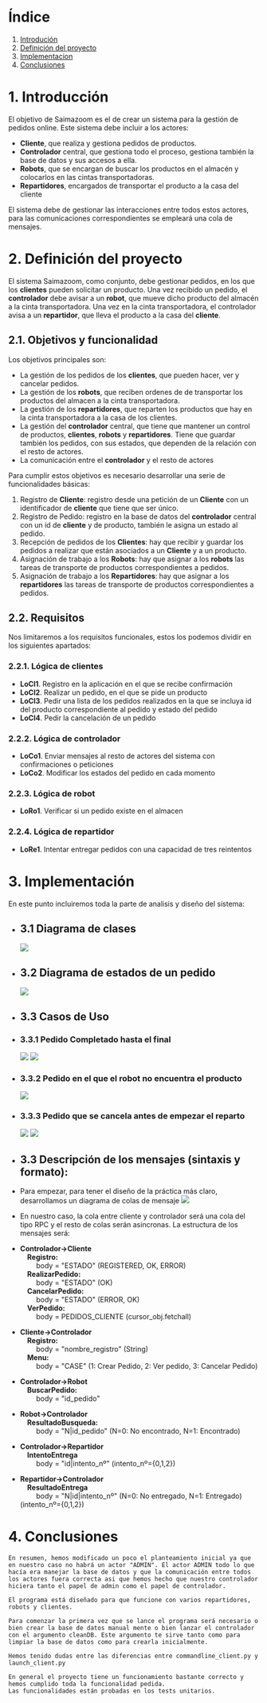 
# Índice
1. [Introdución](#introduccion)
2. [Definición del proyecto](#definicion)
3. [Implementacion](#Implementación)
4. [Conclusiones](#conclusiones)


# 1. Introducción
El objetivo de Saimazoom es el de crear un sistema para la gestión de pedidos online. Este sistema debe incluir a los actores:
* **Cliente**, que realiza y gestiona pedidos de productos.
* **Controlador** central, que gestiona todo el proceso, gestiona también la base de datos y sus accesos a ella.
* **Robots**, que se encargan de buscar los productos en el almacén y colocarlos en las cintas transportadoras.
* **Repartidores**, encargados de transportar el producto a la casa del cliente

El sistema debe de gestionar las interacciones entre todos estos actores, para las comunicaciones correspondientes se empleará una cola de mensajes.

# 2. Definición del proyecto
El sistema Saimazoom, como conjunto, debe gestionar pedidos, en los que los **clientes** pueden solicitar un producto. Una vez recibido un pedido, el **controlador** debe avisar a un **robot**, que mueve dicho producto del almacén a la cinta transportadora. Una vez en la cinta transportadora, el controlador avisa a un **repartidor**, que lleva el producto a la casa del **cliente**. 
<!-- Las comunicaciones pertinentes entre estos elementos estarán gestionadas por un **controlador** central, que mantiene la comunicación entre los **clientes**, **robots** y **repartidores**. -->

## 2.1. Objetivos y funcionalidad
Los objetivos principales son: 
* La gestión de los pedidos de los **clientes**, que pueden hacer, ver  y cancelar pedidos.
* La gestión de los **robots**, que reciben ordenes de de transportar los productos del almacen a la cinta transportadora.
* La gestión de los **repartidores**, que reparten los productos que hay en la cinta transportadora a la casa de los clientes.
* La gestión del **controlador** central, que tiene que mantener un control de productos, **clientes**, **robots** y **repartidores**. Tiene que guardar también los pedidos, con sus estados, que dependen de la relación con el resto de actores.
* La comunicación entre el **controlador** y el resto de actores

Para cumplir estos objetivos es necesario desarrollar una serie de funcionalidades básicas:
1. Registro de **Cliente**: registro desde una petición de un **Cliente** con un identificador de **cliente** que tiene que ser único.
2. Registro de Pedido: registro en la base de datos del **controlador** central con un id de **cliente** y de producto, también le asigna un estado al pedido.
3. Recepción de pedidos de los **Clientes**: hay que recibir y guardar los pedidos a realizar que están asociados a un **Cliente** y a un producto.
4. Asignación de trabajo a los **Robots**: hay que asignar a los **robots** las tareas de transporte de productos correspondientes a pedidos.
5. Asignación de trabajo a los **Repartidores**: hay que asignar a los **repartidores** las tareas de transporte de productos correspondientes a pedidos.

## 2.2. Requisitos
Nos limitaremos a los requisitos funcionales, estos los podemos dividir en los siguientes apartados:

### 2.2.1. **Lógica de clientes**
*  **LoCl1**. Registro en la aplicación en el que se recibe confirmación  
*  **LoCl2**. Realizar un pedido, en el que se pide un producto  
*  **LoCl3**. Pedir una lista de los pedidos realizados en la que se incluya id del producto correspondiente al pedido y estado del pedido  
*  **LoCl4**. Pedir la cancelación de un pedido

### 2.2.2. **Lógica de controlador**
*  **LoCo1**. Enviar mensajes al resto de actores del sistema con confirmaciones o peticiones
*  **LoCo2**. Modificar los estados del pedido en cada momento

### 2.2.3. **Lógica de robot**
*  **LoRo1**. Verificar si un pedido existe en el almacen

### 2.2.4. **Lógica de repartidor**
*  **LoRe1**. Intentar entregar pedidos con una capacidad de tres reintentos

# 3. Implementación
En este punto incluiremos toda la parte de analisis y diseño del sistema:
* ## 3.1 Diagrama de clases
    ![](esquema_clases.png)
* ## 3.2 Diagrama de estados de un pedido
    ![](esquema_estados.png)
* ## 3.3 Casos de Uso
* ### 3.3.1 Pedido Completado hasta el final
    ![](1_1.png) ![](1_2.png)
* ### 3.3.2 Pedido en el que el robot no encuentra el producto
    ![](2_1.png)
* ### 3.3.3 Pedido que se cancela antes de empezar el reparto
    ![](3_1.png) ![](3_2.png)
* ## 3.3 Descripción de los mensajes (sintaxis y formato):
* Para empezar, para tener el diseño de la práctica más claro, desarrollamos un diagrama de colas de mensaje
    ![](esquema_colas.png)
* En nuestro caso, la cola entre cliente y controlador será una cola del tipo RPC y el resto de colas serán asincronas. La estructura de los mensajes será:
* **Controlador->Cliente**
<br />&emsp;**Registro:**
<br />&emsp; &emsp;body = "ESTADO" (REGISTERED, OK, ERROR)
<br /> &emsp;**RealizarPedido:**
<br />&emsp; &emsp;body = "ESTADO" (OK)
<br />&emsp;**CancelarPedido:**
<br />&emsp; &emsp;body = "ESTADO" (ERROR, OK)
<br />&emsp;**VerPedido:**
<br />&emsp; &emsp;body = PEDIDOS_CLIENTE (cursor_obj.fetchall)

* **Cliente->Controlador**
<br />&emsp;**Registro:**
<br />&emsp; &emsp;body = "nombre_registro" (String)
<br />&emsp;**Menu:**
<br />&emsp; &emsp;body = "CASE" (1: Crear Pedido, 2: Ver pedido, 3: Cancelar Pedido)

* **Controlador->Robot**
<br />&emsp;**BuscarPedido:**
<br />&emsp; &emsp;body = "id_pedido"


* **Robot->Controlador**
<br />&emsp;**ResultadoBusqueda:**
<br />&emsp; &emsp;body = "N|id_pedido" (N=0: No encontrado, N=1: Encontrado)

* **Controlador->Repartidor**
<br />&emsp;**IntentoEntrega**
<br />&emsp; &emsp;body = "id|intento_nº" (intento_nº={0,1,2})

* **Repartidor->Controlador**
<br />&emsp;**ResultadoEntrega**
<br />&emsp; &emsp;body = "N|id|intento_nº" (N=0: No entregado, N=1: Entregado) (intento_nº={0,1,2})

# 4. Conclusiones
    En resumen, hemos modificado un poco el planteamiento inicial ya que en nuestro caso no habrá un actor "ADMIN". El actor ADMIN todo lo que hacía era manejar la base de datos y que la comunicación entre todos los actores fuera correcta asi que hemos hecho que nuestro controlador hiciera tanto el papel de admin como el papel de controlador.

    El programa está diseñado para que funcione con varios repartidores, robots y clientes. 

    Para comenzar la primera vez que se lance el programa será necesario o bien crear la base de datos manual mente o bien lanzar el controlador con el argumento cleanDB. Este argumento te sirve tanto como para limpiar la base de datos como para crearla inicialmente.

    Hemos tenido dudas entre las diferencias entre commandline_client.py y launch_client.py

    En general el proyecto tiene un funcionamiento bastante correcto y hemos cumplido toda la funcionalidad pedida. 
    Las funcionalidades están probadas en los tests unitarios.
